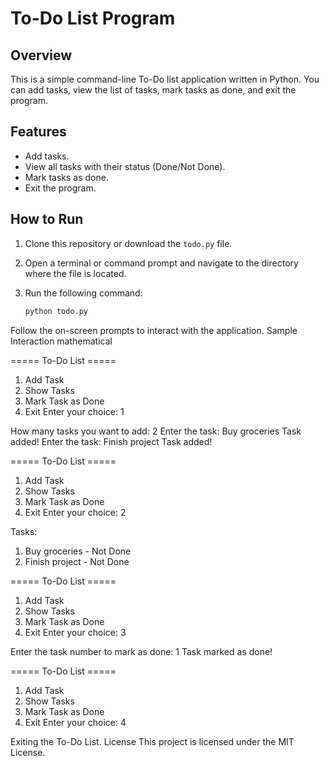 # To-Do List Program

## Overview

This is a simple command-line To-Do list application written in Python. You can add tasks, view the list of tasks, mark tasks as done, and exit the program.

## Features

- Add tasks.
- View all tasks with their status (Done/Not Done).
- Mark tasks as done.
- Exit the program.

## How to Run

1. Clone this repository or download the `todo.py` file.
2. Open a terminal or command prompt and navigate to the directory where the file is located.
3. Run the following command:

   ```bash
   python todo.py
Follow the on-screen prompts to interact with the application.
Sample Interaction
mathematical

===== To-Do List =====
1. Add Task
2. Show Tasks
3. Mark Task as Done
4. Exit
Enter your choice: 1

How many tasks you want to add: 2
Enter the task: Buy groceries
Task added!
Enter the task: Finish project
Task added!

===== To-Do List =====
1. Add Task
2. Show Tasks
3. Mark Task as Done
4. Exit
Enter your choice: 2

Tasks:
1. Buy groceries - Not Done
2. Finish project - Not Done

===== To-Do List =====
1. Add Task
2. Show Tasks
3. Mark Task as Done
4. Exit
Enter your choice: 3

Enter the task number to mark as done: 1
Task marked as done!

===== To-Do List =====
1. Add Task
2. Show Tasks
3. Mark Task as Done
4. Exit
Enter your choice: 4

Exiting the To-Do List.
License
This project is licensed under the MIT License.



